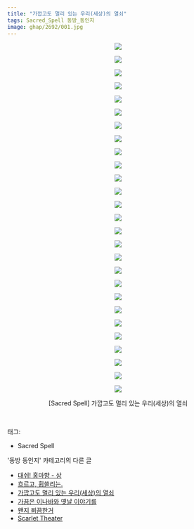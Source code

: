 ```yaml
---
title: "가깝고도 멀리 있는 우리(세상)의 열쇠"
tags: Sacred_Spell 동방_동인지
image: ghap/2692/001.jpg
---
```

<div class="article">
<p style="text-align: center; clear: none; float: none;"><img src="{{ site.nasurl }}/ghap/2692/001.jpg"/></p>
<p style="text-align: center; clear: none; float: none;"><img src="{{ site.nasurl }}/ghap/2692/002.jpg"/></p>
<p style="text-align: center; clear: none; float: none;"><img src="{{ site.nasurl }}/ghap/2692/003.jpg"/></p>
<p style="text-align: center; clear: none; float: none;"><img src="{{ site.nasurl }}/ghap/2692/004.jpg"/></p>
<p style="text-align: center; clear: none; float: none;"><img src="{{ site.nasurl }}/ghap/2692/005.jpg"/></p>
<p style="text-align: center; clear: none; float: none;"><img src="{{ site.nasurl }}/ghap/2692/006.jpg"/></p>
<p style="text-align: center; clear: none; float: none;"><img src="{{ site.nasurl }}/ghap/2692/007.jpg"/></p>
<p style="text-align: center; clear: none; float: none;"><img src="{{ site.nasurl }}/ghap/2692/008.jpg"/></p>
<p style="text-align: center; clear: none; float: none;"><img src="{{ site.nasurl }}/ghap/2692/009.jpg"/></p>
<p style="text-align: center; clear: none; float: none;"><img src="{{ site.nasurl }}/ghap/2692/010.jpg"/></p>
<p style="text-align: center; clear: none; float: none;"><img src="{{ site.nasurl }}/ghap/2692/011.jpg"/></p>
<p style="text-align: center; clear: none; float: none;"><img src="{{ site.nasurl }}/ghap/2692/012.jpg"/></p>
<p style="text-align: center; clear: none; float: none;"><img src="{{ site.nasurl }}/ghap/2692/013.jpg"/></p>
<p style="text-align: center; clear: none; float: none;"><img src="{{ site.nasurl }}/ghap/2692/014.jpg"/></p>
<p style="text-align: center; clear: none; float: none;"><img src="{{ site.nasurl }}/ghap/2692/015.jpg"/></p>
<p style="text-align: center; clear: none; float: none;"><img src="{{ site.nasurl }}/ghap/2692/016.jpg"/></p>
<p style="text-align: center; clear: none; float: none;"><img src="{{ site.nasurl }}/ghap/2692/017.jpg"/></p>
<p style="text-align: center; clear: none; float: none;"><img src="{{ site.nasurl }}/ghap/2692/018.jpg"/></p>
<p style="text-align: center; clear: none; float: none;"><img src="{{ site.nasurl }}/ghap/2692/019.jpg"/></p>
<p style="text-align: center; clear: none; float: none;"><img src="{{ site.nasurl }}/ghap/2692/020.jpg"/></p>
<p style="text-align: center; clear: none; float: none;"><img src="{{ site.nasurl }}/ghap/2692/021.jpg"/></p>
<p style="text-align: center; clear: none; float: none;"><img src="{{ site.nasurl }}/ghap/2692/022.jpg"/></p>
<p style="text-align: center; clear: none; float: none;"><img src="{{ site.nasurl }}/ghap/2692/023.jpg"/></p>
<p style="text-align: center; clear: none; float: none;"><img src="{{ site.nasurl }}/ghap/2692/024.jpg"/></p>
<p style="text-align: center; clear: none; float: none;"><img src="{{ site.nasurl }}/ghap/2692/025.jpg"/></p>
<p style="text-align: center; clear: none; float: none;"><img src="{{ site.nasurl }}/ghap/2692/026.jpg"/></p>
<p style="text-align: center; clear: none; float: none;"><img src="{{ site.nasurl }}/ghap/2692/027.jpg"/></p>
<p style="text-align: center; clear: none; float: none;">[Sacred Spell] 가깝고도 멀리 있는 우리(세상)의 열쇠</p>
<p><br/></p>
</div><div class="tagTrail">
<p>태그: </p>
<ul>
<li>Sacred Spell</li>
</ul>
</div><div class="another">
<p>'동방 동인지' 카테고리의 다른 글</p>
<ul>
<li><a href="/2016-10-30-ghap_2694">대쉬! 홍마향 - 상</a></li>
<li><a href="/2016-10-30-ghap_2693">흐르고, 휩쓸리는.</a></li>
<li><a href="/2016-10-30-ghap_2692">가깝고도 멀리 있는 우리(세상)의 열쇠</a></li>
<li><a href="/2016-10-30-ghap_2691">가끔은 이나바와 옛날 이야기를</a></li>
<li><a href="/2016-10-26-ghap_2689">왠지 쬐끔한거</a></li>
<li><a href="/2016-10-26-ghap_2688">Scarlet Theater</a></li>
</ul>
</div><div class="cb_module cb_fluid">
<div class="cb_wrt cb_profile">
</div><!-- commentList close -->
</div>